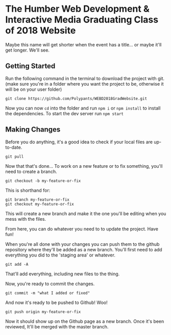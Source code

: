# The Humber Web Development & Interactive Media Graduating Class of 2018 Website

Maybe this name will get shorter when the event has a title... or maybe it'll get longer. We'll see.

## Getting Started

Run the following command in the terminal to download the project with git.
(make sure you're in a folder where you want the project to be, otherwise it will be on your user folder)

```
git clone https://github.com/Polypants/WEBD2018GradWebsite.git
```

Now you can now `cd` into the folder and run `npm i` or `npm install` to install the dependencies.
To start the dev server run `npm start`

## Making Changes

Before you do anything, it's a good idea to check if your local files are up-to-date.

```
git pull
```
Now that that's done...
To work on a new feature or to fix something, you'll need to create a branch.

```
git checkout -b my-feature-or-fix
```

This is shorthand for:

```
git branch my-feature-or-fix
git checkout my-feature-or-fix
```

This will create a new branch and make it the one you'll be editing when you mess with the files.

From here, you can do whatever you need to to update the project. Have fun!

When you're all done with your changes you can push them to the github repository where they'll be added as a new branch.
You'll first need to add everything you did to the 'staging area' or whatever.

```
git add -A
```

That'll add everything, including new files to the thing.

Now, you're ready to commit the changes.

```
git commit -m "what I added or fixed"
```

And now it's ready to be pushed to Github! Woo!

```
git push origin my-feature-or-fix
```

Now it should show up on the Github page as a new branch.
Once it's been reviewed, It'll be merged with the master branch.



